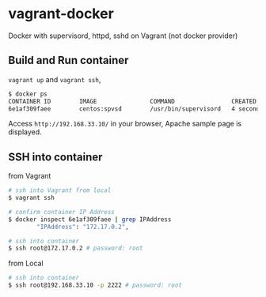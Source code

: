 vagrant-docker
==============

Docker with supervisord, httpd, sshd on Vagrant (not docker provider)

## Build and Run container

```vagrant up``` and ```vagrant ssh```,

```bash
$ docker ps
CONTAINER ID        IMAGE               COMMAND                CREATED             STATUS              PORTS                                      NAMES
6e1af309faee        centos:spvsd        /usr/bin/supervisord   4 seconds ago       Up 3 seconds        0.0.0.0:80->80/tcp, 0.0.0.0:2222->22/tcp   kickass_mccarthy
```

Access ```http://192.168.33.10/``` in your browser, Apache sample page is displayed.

## SSH into container

from Vagrant

```bash
# ssh into Vagrant from local
$ vagrant ssh

# confirm container IP Address
$ docker inspect 6e1af309faee | grep IPAddress
        "IPAddress": "172.17.0.2",

# ssh into container
$ ssh root@172.17.0.2 # password: root
```

from Local

```bash
# ssh into container
$ ssh root@192.168.33.10 -p 2222 # password: root
```

